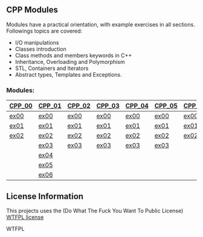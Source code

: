 ## CPP Modules

Modules have a practical orientation, with example exercises in all sections.
Followings topics are covered:
- I/O manipulations
- Classes introduction
- Class methods and members keywords in C++
- Inheritance, Overloading and Polymorphism
- STL, Containers and Iterators
- Abstract types, Templates and Exceptions.

### Modules:

[CPP_00](https://github.com/smkatash/42_CPP_modules/tree/master/cpp00) | [CPP_01](https://github.com/smkatash/42_CPP_modules/tree/master/cpp01) | [CPP_02](https://github.com/smkatash/42_CPP_modules/tree/master/cpp02) | [CPP_03](https://github.com/smkatash/42_CPP_modules/tree/master/cpp03) | [CPP_04](https://github.com/smkatash/42_CPP_modules/tree/master/cpp04) | [CPP_05](https://github.com/smkatash/42_CPP_modules/tree/master/cpp05) | [CPP_06](https://github.com/smkatash/42_CPP_modules/tree/master/cpp06) | [CPP_07]() | [CPP_08](https://github.com/smkatash/42_CPP_modules/tree/master/cpp08) |
-------------|-------------|-------------|-------------|-------------|-------------|-------------|-------------|-------------|
[ex00](https://github.com/smkatash/42_CPP_modules/tree/master/cpp00/ex00) | [ex00](https://github.com/smkatash/42_CPP_modules/tree/master/cpp01/ex00) | [ex00](https://github.com/smkatash/42_CPP_modules/tree/master/cpp02/ex00) | [ex00](https://github.com/smkatash/42_CPP_modules/tree/master/cpp03/ex00) | [ex00](https://github.com/smkatash/42_CPP_modules/tree/master/cpp04/ex00) | [ex00](https://github.com/smkatash/42_CPP_modules/tree/master/cpp05/ex01) | [ex00](https://github.com/smkatash/42_CPP_modules/tree/master/cpp06/ex00) | [ex00]() | [ex00](https://github.com/smkatash/42_CPP_modules/tree/master/cpp08/ex00) |
[ex01](https://github.com/smkatash/42_CPP_modules/tree/master/cpp00/ex01) | [ex01](https://github.com/smkatash/42_CPP_modules/tree/master/cpp01/ex01) | [ex01](https://github.com/smkatash/42_CPP_modules/tree/master/cpp02/ex01) | [ex01](https://github.com/smkatash/42_CPP_modules/tree/master/cpp03/ex01) | [ex01](https://github.com/smkatash/42_CPP_modules/tree/master/cpp04/ex01) | [ex01](https://github.com/smkatash/42_CPP_modules/tree/master/cpp05/ex02) | [ex01](https://github.com/smkatash/42_CPP_modules/tree/master/cpp06/ex01) | [ex01]() | [ex01](https://github.com/smkatash/42_CPP_modules/tree/master/cpp08/ex01) |
[ex02](https://github.com/smkatash/42_CPP_modules/tree/master/cpp00/ex02) | [ex02](https://github.com/smkatash/42_CPP_modules/tree/master/cpp01/ex02) | [ex02](https://github.com/smkatash/42_CPP_modules/tree/master/cpp02/ex02) | [ex02](https://github.com/smkatash/42_CPP_modules/tree/master/cpp03/ex02) | [ex02](https://github.com/smkatash/42_CPP_modules/tree/master/cpp04/ex02) | [ex02](https://github.com/smkatash/42_CPP_modules/tree/master/cpp05/ex02) | [ex02](https://github.com/smkatash/42_CPP_modules/tree/master/cpp06/ex02) | [ex02]() | [ex02](https://github.com/smkatash/42_CPP_modules/tree/master/cpp08/ex02) |
| | [ex03](https://github.com/smkatash/42_CPP_modules/tree/master/cpp01/ex03) | [ex03](https://github.com/smkatash/42_CPP_modules/tree/master/cpp02/ex03) | [ex03](https://github.com/smkatash/42_CPP_modules/tree/master/cpp03/ex03) | [ex03](https://github.com/smkatash/42_CPP_modules/tree/master/cpp04/ex03) | [ex03](https://github.com/smkatash/42_CPP_modules/tree/master/cpp05/ex03) | | | |
| | [ex04](https://github.com/smkatash/42_CPP_modules/tree/master/cpp01/ex04) | | | | | | | |
| | [ex05](https://github.com/smkatash/42_CPP_modules/tree/master/cpp01/ex05) | | | | | | | |
| | [ex06](https://github.com/smkatash/42_CPP_modules/tree/master/cpp01/ex06) | | | | | | | |




## License Information

This projects uses the (Do What The Fuck You Want To Public License) [WTFPL license](http://www.wtfpl.net/) 

<a href="http://www.wtfpl.net/"><img
       src="http://www.wtfpl.net/wp-content/uploads/2012/12/wtfpl-badge-4.png"
       width="80" height="15" alt="WTFPL" /></a>


